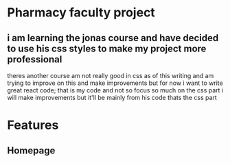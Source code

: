 # Pharmacy faculty project

## i am learning the jonas course and have decided to use his css styles to make my project more professional

theres another course am not really good in css as of this writing and am trying to improve on this and make improvements but for now i want to write great react code; that is my code and not so focus so much on the css part i will make improvements but it'll be mainly from his code thats the css part

# Features

## Homepage
